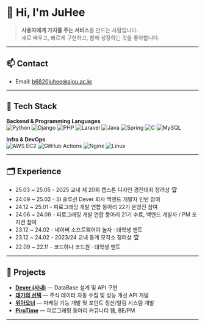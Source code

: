 # 👋 Hi, I'm JuHee

> **사용자에게 가치를 주는 서비스**를 만드는 사람입니다.  
> 새로 배우고, 빠르게 구현하고, 함께 성장하는 것을 좋아합니다.

---

## 📫 Contact
- Email: b6820juhee@ajou.ac.kr

---

## 🧰 Tech Stack

**Backend & Programming Languages**  
![Python](https://img.shields.io/badge/Python-3776AB?logo=python&logoColor=white)
![Django](https://img.shields.io/badge/Django-092E20?logo=django&logoColor=white)
![PHP](https://img.shields.io/badge/PHP-777BB4?logo=php&logoColor=white)
![Laravel](https://img.shields.io/badge/Laravel-FF2D20?logo=laravel&logoColor=white)
![Java](https://img.shields.io/badge/Java-007396?logo=java&logoColor=white)
![Spring](https://img.shields.io/badge/Spring-6DB33F?logo=spring&logoColor=white)
![C](https://img.shields.io/badge/C-A8B9CC?logo=c&logoColor=white)
![MySQL](https://img.shields.io/badge/MySQL-4479A1?logo=mysql&logoColor=white)

**Infra & DevOps**  
![AWS EC2](https://img.shields.io/badge/AWS_EC2-FF9900?logo=amazon-aws&logoColor=white)
![GitHub Actions](https://img.shields.io/badge/GitHub_Actions-2088FF?logo=github-actions&logoColor=white)
![Nginx](https://img.shields.io/badge/Nginx-009639?logo=nginx&logoColor=white)
![Linux](https://img.shields.io/badge/Linux-FCC624?logo=linux&logoColor=black)

---

## 🗂️ Experience

* 25.03 ~ 25.05 - 2025 교내 제 20회 캡스톤 디자인 경진대회 장려상 🏆
* 24.09 ~ 25.02 - SI 솔루션 Dever 회사 백엔드 개발자 인턴 참여
* 24.12 ~ 25.01 - 피로그래밍 개발 연합 동아리 22기 운영진 참여
* 24.06 ~ 24.08 - 피로그래밍 개발 연합 동아리 21기 수료, 백엔드 개발자 / PM 포지션 참여
* 23.12 ~ 24.02 - 네이버 소프트웨어야 놀자 · 대학생 멘토
* 23.12 ~ 24.02 - 2023/24 교내 동계 모각소 장려상 🏆
* 22.09 ~ 22.11 - 코드하나 코드원 · 대학생 멘토

---

## 🔭 Projects

- [**Dever (사내)**](https://www.devercorp.com/) — DataBase 설계 및 API 구현
- [**대가의 선택**](https://www.masterpick.co.kr/home) — 주식 데이터 자동 수집 및 성능 개선 API 개발
- [**위아오너**](https://weareowner.co.kr/) — 마케팅 기능 개발 및 포인트 정산/알림 시스템 개발
- [**PiroTime**](https://www.pirotime.com/) — 피로그래밍 동아리 커뮤니티 웹, BE/PM

---
